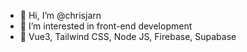 - 👋 Hi, I’m @chrisjarn
- 👀 I’m interested in front-end development
- 🌱 Vue3, Tailwind CSS, Node JS, Firebase, Supabase

<!---
chrisjarn/chrisjarn is a ✨ special ✨ repository because its `README.md` (this file) appears on your GitHub profile.
You can click the Preview link to take a look at your changes.
--->
